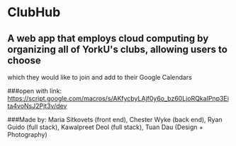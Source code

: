 # ClubHub
## A web app that employs cloud computing by organizing all of YorkU's clubs, allowing users to choose 
which they would like to join and add to their Google Calendars

###open with link: https://script.google.com/macros/s/AKfycbyLAjf0y6o_bz60LjoRQkaIPnp3Eita4voNsJ2Pjt3v/dev 

###Made by: Maria Sitkovets (front end), Chester Wyke (back end), Ryan Guido (full stack), 
Kawalpreet Deol (full stack), Tuan Dau (Design + Photography)
